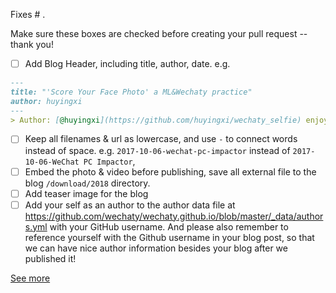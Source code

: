 Fixes # .

Make sure these boxes are checked before creating your pull request -- thank you!

- [ ] Add Blog Header, including title, author, date.
e.g.

``` md
---
title: "'Score Your Face Photo' a ML&Wechaty practice"
author: huyingxi
---
> Author: [@huyingxi](https://github.com/huyingxi/wechaty_selfie) enjoying ML&Wechaty at BUPT
```

- [ ] Keep all filenames & url as lowercase, and use `-` to connect words instead of space. e.g. `2017-10-06-wechat-pc-impactor` instead of `2017-10-06-WeChat PC Impactor`,
- [ ] Embed the photo & video before publishing, save all external file to the blog `/download/2018` directory.
- [ ] Add teaser image for the blog
- [ ] Add your self as an author to the author data file at <https://github.com/wechaty/wechaty.github.io/blob/master/_data/authors.yml> with your GitHub username. And please also remember to reference yourself with the Github username in your blog post, so that we can have nice author information besides your blog after we published it!

[See more](https://github.com/wechaty/wechaty.github.io#contribute-guideline)
